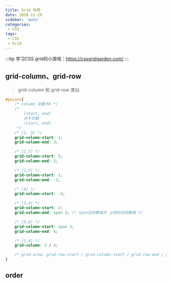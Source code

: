 ```yaml
---
title: Grid 布局
date: 2020-11-19
sidebar: 'auto'
categories:
 - CSS
tags:
 - CSS
 - Grid
---
```


:::tip
学习CSS grid的小游戏：https://cssgridgarden.com/
:::

## grid-column、grid-row
> grid-column 和 grid-row 类似

```css
#poison{
    /* column 总数为5 */
    /* 
        [start, end）
        对于负数
        (start, end]
     */
    /* [1, 3) */
    grid-column-start: 1;
    grid-column-end: 3;

    /* [2,5) */
    grid-column-start: 5;
    grid-column-end: 2;

    /* [1,5) */
    grid-column-start: 1;
    grid-column-end: -2;

    /* [4] */
    grid-column-start: -3;

    /* [2,4) */
    grid-column-start: 2;
    grid-column-end: span 2; /* span后的数值为 占用的实际数值 */

    /* [3,6) */
    grid-column-start: span 3;
    grid-column-end: 6;

    /* [2,4) */
    grid-column: 2 / 4;

    /* grid-area: grid-row-start / grid-column-start / grid-row-end / grid-column-end; */
}
```

## order

```css

```